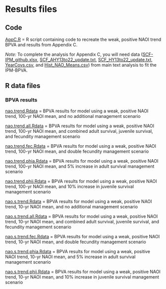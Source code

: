 # Results files

## Code
[AppC.R](https://github.com/davisk93/Davis-et-al_BLTE-IPM-BPVA/tree/main/Appendix%20C) = R script containing code to recreate the weak, positive NAOI trend BPVA and results from Appendix C.

*Note:* To complete the analysis for Appendix C, you will need data ([SCF-IPM_github.xlsx](https://github.com/davisk93/Davis-et-al_BLTE-IPM-BPVA/blob/main/SCF-IPM_github.xlsx), [SCF_AHY13to22_update.txt](https://github.com/davisk93/Davis-et-al_BLTE-IPM-BPVA/blob/main/SCF_AHY13to22_update.txt), [SCF_HY13to22_update.txt](https://github.com/davisk93/Davis-et-al_BLTE-IPM-BPVA/blob/main/SCF_HY13to22_update.txt), [YearCovs.csv](https://github.com/davisk93/Davis-et-al_BLTE-IPM-BPVA/blob/main/YearCovs.csv), and [Hist_NAO_Means.csv](https://github.com/davisk93/Davis-et-al_BLTE-IPM-BPVA/blob/main/Hist_NAO_Means.csv)) from main text analysis to fit the IPM-BPVA.

## R data files

### BPVA results
[nao.trend.Rdata](https://github.com/davisk93/Davis-et-al_BLTE-IPM-BPVA/blob/main/Appendix%20C/nao.trend.Rdata) = BPVA results for model using a weak, positive NAOI trend, 100-yr NAOI mean, and no additional management scenario

[nao.trend.all.Rdata](https://github.com/davisk93/Davis-et-al_BLTE-IPM-BPVA/blob/main/Appendix%20C/nao.trend.all.Rdata) = BPVA results for model using a weak, positive NAOI trend, 100-yr NAOI mean, and combined adult survival, juvenile survival, and fecundity management scenario

[nao.trend.fec.Rdata](https://github.com/davisk93/Davis-et-al_BLTE-IPM-BPVA/blob/main/Appendix%20C/nao.trend.fec.Rdata) = BPVA results for model using a weak, positive NAOI trend, 100-yr NAOI mean, and double fecundity management scenario

[nao.trend.phia.Rdata](https://github.com/davisk93/Davis-et-al_BLTE-IPM-BPVA/blob/main/Appendix%20C/nao.trend.phia.Rdata) = BPVA results for model using a weak, positive NAOI trend, 100-yr NAOI mean, and 5% increase in adult survival management scenario

[nao.trend.phij.Rdata](https://github.com/davisk93/Davis-et-al_BLTE-IPM-BPVA/blob/main/Appendix%20C/nao.trend.phij.Rdata) = BPVA results for model using a weak, positive NAOI trend, 100-yr NAOI mean, and 10% increase in juvenile survival management scenario

[nao.s.trend.Rdata](https://github.com/davisk93/Davis-et-al_BLTE-IPM-BPVA/blob/main/Appendix%20C/nao.s.trend.Rdata) = BPVA results for model using a weak, positive NAOI trend, 10-yr NAOI mean, and no additional management scenario

[nao.s.trend.all.Rdata](https://github.com/davisk93/Davis-et-al_BLTE-IPM-BPVA/blob/main/Appendix%20C/nao.s.trend.all.Rdata) = BPVA results for model using a weak, positive NAOI trend, 10-yr NAOI mean, and combined adult survival, juvenile survival, and fecundity management scenario

[nao.s.trend.fec.Rdata](https://github.com/davisk93/Davis-et-al_BLTE-IPM-BPVA/blob/main/Appendix%20C/nao.s.trend.fec.Rdata) = BPVA results for model using a weak, positive NAOI trend, 10-yr NAOI mean, and double fecundity management scenario

[nao.s.trend.phia.Rdata](https://github.com/davisk93/Davis-et-al_BLTE-IPM-BPVA/blob/main/Appendix%20C/nao.s.trend.phia.Rdata) = BPVA results for model using a weak, positive NAOI trend, 10-yr NAOI mean, and 5% increase in adult survival management scenario

[nao.s.trend.phij.Rdata](https://github.com/davisk93/Davis-et-al_BLTE-IPM-BPVA/blob/main/Appendix%20C/nao.s.trend.phij.Rdata) = BPVA results for model using a weak, positive NAOI trend, 10-yr NAOI mean, and 10% increase in juvenile survival management scenario

